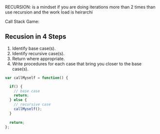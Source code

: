 RECURSION: is a mindset 
if you are doing iterations more than 2 times than use recursion and the work load is heirarchi

Call Stack Game:

## Recusion in 4 Steps 

1. Identify base case(s).
2. Identify recursive case(s).
3. Return where appropriate.
4. Write procedures for each case that bring you closer to the base case(s).

```js
var callMyself = function() {

  if() {
    // base case
    return;
  } else {
    // recursive case
    callMyself();
  }
    
  return;
};

```